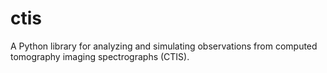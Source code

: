 # ctis
A Python library for analyzing and simulating observations from computed tomography imaging spectrographs (CTIS).
